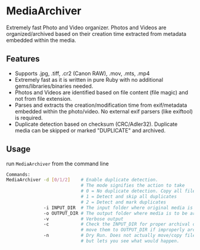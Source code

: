 # MediaArchiver
Extremely fast Photo and Video organizer. Photos and Videos are organized/archived based on their creation time extracted from metadata embedded within the media.

## Features
- Supports .jpg, .tiff, .cr2 (Canon RAW), .mov, .mts, .mp4
- Extremely fast as it is written in pure Ruby with no additional gems/libraries/binaries needed. 
- Photos and Videos are identified based on file content (file magic) and not from file extension. 
- Parses and extracts the creation/modification time from exif/metadata embedded within the photo/video. No external exif parsers (like exiftool) is required. 
- Duplicate detection based on checksum (CRC/Adler32). Duplicate media can be skipped or marked "DUPLICATE" and archived. 
 
## Usage

run `MediaArchiver` from the command line

```bash
Commands:
MediaArchiver -d [0/1/2]    # Enable duplicate detection. 
                            # The mode signifies the action to take
                            # 0 = No duplicate detection. Copy all files
                            # 1 = Detect and skip all duplicates
                            # 2 = Detect and mark duplicates
              -i INPUT_DIR  # The input folder where original media is found
              -o OUTPUT_DIR # The output folder where media is to be archived
              -v            # Verbose output
              -c            # Check the INPUT_DIR for proper archival of media, 
                            # move them to OUTPUT_DIR if improperly archived
              -n            # Dry Run. Does not actually move/copy files, 
                            # but lets you see what would happen.
```


